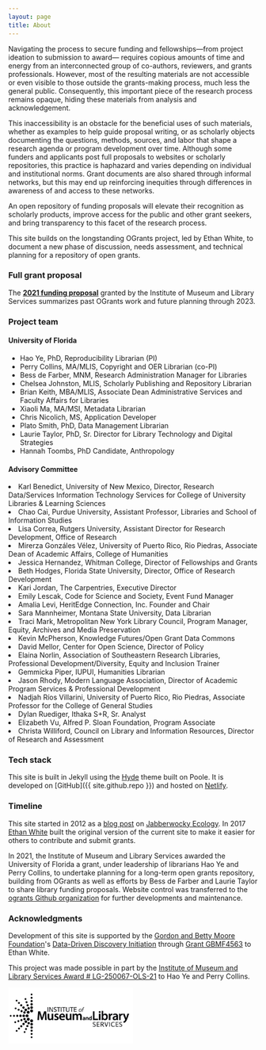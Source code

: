 ```yaml
---
layout: page
title: About
---
```


Navigating the process to secure funding and fellowships—from project ideation to submission to award— requires copious amounts of time and energy from an interconnected group of co-authors, reviewers, and grants professionals. However, most of the resulting materials are not accessible or even visible to those outside the grants-making process, much less the general public. Consequently, this important piece of the research process remains opaque, hiding these materials from analysis and acknowledgement.

This inaccessibility is an obstacle for the beneficial uses of such materials, whether as examples to help guide proposal writing, or as scholarly objects documenting the questions, methods, sources, and labor that shape a research agenda or program development over time. Although some funders and applicants post full proposals to websites or scholarly repositories, this practice is haphazard and varies depending on individual and institutional norms. Grant documents are also shared through informal networks, but this may end up reinforcing inequities through differences in awareness of and access to these networks.

An open repository of funding proposals will elevate their recognition as scholarly products, improve access for the public and other grant seekers, and bring transparency to this facet of the research process. 

This site builds on the longstanding OGrants project, led by Ethan White, to document a new phase of discussion, needs assessment, and technical planning for a repository of open grants.

### Full grant proposal
The **<a href="https://ufdc.ufl.edu/IR00011386/00001/pdf/0">2021 funding proposal</a>** granted by the Institute of Museum and Library Services summarizes past OGrants work and future planning through 2023.

### Project team
#### University of Florida
<ul>
<li>Hao Ye, PhD, Reproducibility Librarian (PI)</li>
<li>Perry Collins, MA/MLIS, Copyright and OER Librarian (co-PI)</li>
<li>Bess de Farber, MNM, Research Administration Manager for Libraries</li>
<li>Chelsea Johnston, MLIS, Scholarly Publishing and Repository Librarian</li>
<li>Brian Keith, MBA/MLIS, Associate Dean Administrative Services and Faculty Affairs for Libraries</li>
<li>Xiaoli Ma, MA/MSI, Metadata Librarian</li>
<li>Chris Nicolich, MS, Application Developer</li>
<li>Plato Smith, PhD, Data Management Librarian</li>
<li>Laurie Taylor, PhD, Sr. Director for Library Technology and Digital Strategies
<li>Hannah Toombs, PhD Candidate, Anthropology</li>
</ul>

#### Advisory Committee
<li>Karl Benedict, University of New Mexico, Director, Research Data/Services Information Technology Services for College of
 University Libraries & Learning Sciences</li>
<li>Chao Cai, Purdue University, Assistant Professor, Libraries and School of Information Studies</li>
<li>Lisa Correa, Rutgers University, Assistant Director for Research Development, Office of Research</li>
<li>Mirerza Gonzáles Vélez, University of Puerto Rico, Rio Piedras, Associate Dean of Academic Affairs,
 College of Humanities</li>
<li>Jessica Hernandez, Whitman College, Director of Fellowships and Grants</li>
<li>Beth Hodges, Florida State University, Director, Office of Research Development</li>
<li>Kari Jordan, The Carpentries, Executive Director</li>
<li>Emily Lescak, Code for Science and Society, Event Fund Manager</li>
<li>Amalia Levi, HeritEdge Connection, Inc. Founder and Chair</li>
<li>Sara Mannheimer, Montana State University, Data Librarian</li>
<li>Traci Mark, Metropolitan New York Library Council, Program Manager, Equity, Archives and Media Preservation</li>
<li>Kevin McPherson, Knowledge Futures/Open Grant Data Commons</li>
<li>David Mellor, Center for Open Science, Director of Policy</li>
<li>Elaina Norlin, Association of Southeastern Research Libraries, Professional Development/Diversity, Equity and Inclusion Trainer</li>
<li>Gemmicka Piper, IUPUI, Humanities Librarian</li>
<li>Jason Rhody, Modern Language Association, Director of Academic Program Services & Professional Development</li>
<li>Nadjah Ríos Villarini, University of Puerto Rico, Rio Piedras, Associate Professor for the College of General Studies</li>
<li>Dylan Ruediger, Ithaka S+R, Sr. Analyst</li>
<li>Elizabeth Vu, Alfred P. Sloan Foundation, Program Associate</li>
<li>Christa Williford, Council on Library and Information Resources, Director of Research and Assessment</li>  
</ul>

### Tech stack

This site is built in Jekyll using the [Hyde](http://hyde.getpoole.com) theme built on Poole.
It is developed on [GitHub]({{ site.github.repo }}) and hosted on [Netlify](https://www.netlify.com/).

### Timeline

This site started in 2012 as a [blog post](https://jabberwocky.weecology.org/2012/08/10/a-list-of-publicly-available-grant-proposals-in-the-biological-sciences/) on [Jabberwocky Ecology](https://jabberwocky.weecology.org/). In 2017 [Ethan White](http://ethanwhite.org) built the original version of the current site to make it easier for others to contribute and submit grants.

In 2021, the Institute of Museum and Library Services awarded the University of Florida a grant, under leadership of librarians Hao Ye and Perry Collins, to undertake planning for a long-term open grants repository, building from OGrants as well as efforts by Bess de Farber and Laurie Taylor to share library funding proposals. Website control was transferred to the [ogrants Github organization](https://github.com/ogrants) for further developments and maintenance.

### Acknowledgments

Development of this site is supported by the [Gordon and Betty Moore Foundation](https://www.moore.org/)'s [Data-Driven Discovery Initiation](https://www.moore.org/initiative-strategy-detail?initiativeId=data-driven-discovery) through [Grant GBMF4563](https://www.moore.org/grant-detail?grantId=GBMF4563) to Ethan White.

This project was made possible in part by the [Institute of Museum and Library Services Award # LG-250067-OLS-21](https://www.imls.gov/grants/awarded/lg-250067-ols-21) to Hao Ye and Perry Collins. 

<img src = "assets/imls_logo_black.jpg" width = "50%" alt = "Institute of Museum and Library Services">

